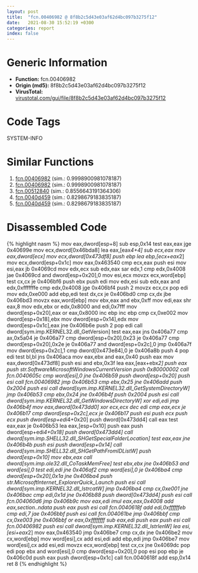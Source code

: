 ```yaml
---
layout: post
title:  "fcn.00406982 @ 8f8b2c5d43e03af62d4bc097b3275f12"
date:   2021-08-30 15:52:19 +0300
categories: report
index: false
---
```


# Generic Information
- **Function:** fcn.00406982
- **Origin (md5):** 8f8b2c5d43e03af62d4bc097b3275f12
- **VirusTotal:** [virustotal.com/gui/file/8f8b2c5d43e03af62d4bc097b3275f12][virustotal_ref]

# Code Tags
<span class="tag" id="SYSTEM-INFO">SYSTEM-INFO</span>


# Similar Functions

1. [fcn.00406982][similar_1_ref] (sim.: 0.9998900981078187)
2. [fcn.00406982][similar_2_ref] (sim.: 0.9998900981078187)
3. [fcn.00512840][similar_3_ref] (sim.: 0.8556643191364306)
4. [fcn.0040d459][similar_4_ref] (sim.: 0.8298679183835187)
5. [fcn.0040d459][similar_5_ref] (sim.: 0.8298679183835187)


# Disassembled Code

{% highlight nasm %}
mov eax,dword[esp+8]
sub esp,0x14
test eax,eax
jge 0x40699e
mov ecx,dword[0x46bda8]
lea eax,[eax*4+4]
sub ecx,eax
mov eax,dword[ecx]
mov ecx,dword[0x473df8]
push ebp
lea ebp,[ecx+eax*2]
mov ecx,dword[esp+0x1c]
mov eax,0x463540
cmp ecx,eax
push esi
mov esi,eax
jb 0x4069cd
mov edx,ecx
sub edx,eax
sar edx,1
cmp edx,0x4008
jae 0x4069cd
and dword[esp+0x20],0
mov esi,ecx
movzx ecx,word[ebp]
test cx,cx
je 0x406bf6
push ebx
push edi
mov edx,esi
sub edx,eax
and edx,0xfffffffe
cmp edx,0x4008
jge 0x406bf4
push 2
movzx ecx,cx
pop edi
mov edx,0xe000
add ebp,edi
test dx,cx
je 0x406bd0
cmp cx,dx
jbe 0x406bd3
movzx eax,word[ebp]
mov ebx,eax
and ebx,0xff
mov edi,eax
shr eax,8
mov edx,ebx
or edx,0x8000
and edi,0x7fff
mov dword[esp+0x20],eax
or eax,0x8000
inc ebp
inc ebp
cmp cx,0xe002
mov dword[esp+0x18],ebx
mov dword[esp+0x14],edx
mov dword[esp+0x1c],eax
jne 0x406b6e
push 2
pop edi
call dword[sym.imp.KERNEL32.dll_GetVersion]
test eax,eax
jns 0x406a77
cmp ax,0x5a04
je 0x406a77
cmp dword[esp+0x20],0x23
je 0x406a77
cmp dword[esp+0x20],0x2e
je 0x406a77
and dword[esp+0x2c],0
jmp 0x406a7f
mov dword[esp+0x2c],1
cmp dword[0x473e84],0
je 0x406a8b
push 4
pop edi
test bl,bl
jns 0x406aca
mov eax,ebx
and eax,0x40
push eax
mov eax,dword[0x473df8]
push esi
and ebx,0x3f
lea eax,[eax+ebx*2]
push eax
push str.SoftwareMicrosoftWindowsCurrentVersion
push 0x80000002
call fcn.0040605c
cmp word[esi],0
jne 0x406b59
push dword[esp+0x20]
push esi
call fcn.00406982
jmp 0x406b53
cmp ebx,0x25
jne 0x406add
push 0x2004
push esi
call dword[sym.imp.KERNEL32.dll_GetSystemDirectoryW]
jmp 0x406b53
cmp ebx,0x24
jne 0x406b4f
push 0x2004
push esi
call dword[sym.imp.KERNEL32.dll_GetWindowsDirectoryW]
xor edi,edi
jmp 0x406b4f
mov eax,dword[0x473dd0]
xor ecx,ecx
dec edi
cmp eax,ecx
je 0x406b17
cmp dword[esp+0x2c],ecx
je 0x406b17
push esi
push ecx
push ecx
push dword[esp+edi*4+0x20]
push dword[0x473dd4]
call eax
test eax,eax
je 0x406b53
lea eax,[esp+0x10]
push eax
push dword[esp+edi*4+0x18]
push dword[0x473dd4]
call dword[sym.imp.SHELL32.dll_SHGetSpecialFolderLocation]
test eax,eax
jne 0x406b4b
push esi
push dword[esp+0x14]
call dword[sym.imp.SHELL32.dll_SHGetPathFromIDListW]
push dword[esp+0x10]
mov ebx,eax
call dword[sym.imp.ole32.dll_CoTaskMemFree]
test ebx,ebx
jne 0x406b53
and word[esi],0
test edi,edi
jne 0x406af2
cmp word[esi],0
je 0x406ba4
cmp dword[esp+0x20],0x1a
jne 0x406ba4
push str.MicrosoftInternet_ExplorerQuick_Launch
push esi
call dword[sym.imp.KERNEL32.dll_lstrcatW]
jmp 0x406ba4
cmp cx,0xe001
jne 0x406bac
cmp edi,0x1d
jne 0x406b88
push dword[0x473dd4]
push esi
call fcn.004060d6
jmp 0x406b9c
mov eax,edi
imul eax,eax,0x4008
add eax,section..ndata
push eax
push esi
call fcn.0040618f
add edi,0xffffffeb
cmp edi,7
jae 0x406bbf
push esi
call fcn.004061be
jmp 0x406bbf
cmp cx,0xe003
jne 0x406bbf
or eax,0xffffffff
sub eax,edi
push eax
push esi
call fcn.00406982
push esi
call dword[sym.imp.KERNEL32.dll_lstrlenW]
lea esi,[esi+eax*2]
mov eax,0x463540
jmp 0x406be7
cmp cx,dx
jne 0x406be2
mov cx,word[ebp]
mov word[esi],cx
add esi,edi
add ebp,edi
jmp 0x406be7
mov word[esi],cx
add esi,edi
movzx ecx,word[ebp]
test cx,cx
jne 0x4069dc
pop edi
pop ebx
and word[esi],0
cmp dword[esp+0x20],0
pop esi
pop ebp
je 0x406c0d
push eax
push dword[esp+0x1c]
call fcn.0040618f
add esp,0x14
ret 8
{% endhighlight %}


[similar_1_ref]: /report/fcn.00406982@e7582fc3dadb394a1457ab7e7fbbe9a7
[similar_2_ref]: /report/fcn.00406982@6c8b5339bada4cbd03f0f446da640707
[similar_3_ref]: /report/fcn.00512840@7453c96a6fbd42ec690b8deb53eafcba
[similar_4_ref]: /report/fcn.0040d459@fbf34fa6d7da2b8e1de5133a8ca34847
[similar_5_ref]: /report/fcn.0040d459@6f11dca39a331a6e158b2810d4d8234f
[virustotal_ref]: https://www.virustotal.com/gui/file/8f8b2c5d43e03af62d4bc097b3275f12